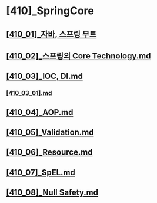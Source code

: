 # [410]_SpringCore

## [[410_01]_자바, 스프링 부트](./%5B410_01%5D_%EC%9E%90%EB%B0%94%2C%20%EC%8A%A4%ED%94%84%EB%A7%81%2C%20%EC%8A%A4%ED%94%84%EB%A7%81%20%EB%B6%80%ED%8A%B8.md)
## [[410_02]_스프링의 Core Technology.md](./%5B410_02%5D_%EC%8A%A4%ED%94%84%EB%A7%81%EC%9D%98%20Core%20Technology.md)
## [[410_03]_IOC, DI.md](./%5B410_03%5D_IOC,%20DI.md)
### [[410_03_01].md](./%5B410_03_01%5D.md)
## [[410_04]_AOP.md](./%5B410_04%5D_AOP.md)
## [[410_05]_Validation.md](./%5B410_05%5D_Validation.md)
## [[410_06]_Resource.md](./%5B410_06%5D_Resource.md)
## [[410_07]_SpEL.md](./%5B410_07%5D_SpEL.md)
## [[410_08]_Null Safety.md](./%5B410_08%5D_Null%20Safety.md)
